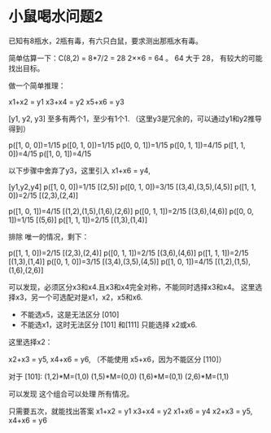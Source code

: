 # 小鼠喝水问题2
已知有8瓶水，2瓶有毒，有六只白鼠，要求测出那瓶水有毒。

简单估算一下：C(8,2) = 8*7/2 = 28
2××6 = 64 。
64 大于 28， 有较大的可能找出目标。


做一个简单推理：

x1+x2 = y1
x3+x4 = y2
x5+x6 = y3

[y1, y2, y3] 至多有两个1，至少有1个1. （这里y3是冗余的，可以通过y1和y2推导得到）

p([1, 0, 0])=1/15
p([0, 1, 0])=1/15
p([0, 0, 1])=1/15
p([0, 1, 1])=4/15
p([1, 1, 0])=4/15
p([1, 0, 1])=4/15

以下步骤中舍弃了y3，这里引入
x1+x6 = y4,

[y1,y2,y4]
p([1, 0, 0])=1/15   [(2,5)]
p([0, 1, 0])=3/15   [(3,4),(3,5),(4,5)]
p([1, 1, 0])=2/15   [(2,3),(2,4)]

p([1, 0, 1])=4/15   [(1,2),(1,5),(1,6),(2,6)]
p([0, 1, 1])=2/15   [(3,6),(4,6)]
p([0, 0, 1])=1/15   [(5,6)]
p([1, 1, 1])=2/15   [(1,3),(1,4)]


排除 唯一的情况，剩下：

p([1, 1, 0])=2/15   [(2,3),(2,4)]
p([0, 1, 1])=2/15   [(3,6),(4,6)]
p([1, 1, 1])=2/15   [(1,3),(1,4)]
p([0, 1, 0])=3/15   [(3,4),(3,5),(4,5)]
p([1, 0, 1])=4/15   [(1,2),(1,5),(1,6),(2,6)]

可以发现，必须区分x3和x4.且x3和x4完全对称，不能同时选择x3和x4。
这里选择x3，另一个可选配对是x1，x2，x5和x6.
- 不能选x5，这是无法区分 [010]
- 不能选x1，这时无法区分 [101] 和[111]
只能选择 x2或x6.

这里选择x2： 

x2+x3 = y5,
x4+x6 = y6, （不能使用 x5+x6，因为不能区分 [110]）

对于 [101]:
(1,2)*M=(1,0)
(1,5)*M=(0,0)
(1,6)*M=(0,1)
(2,6)*M=(1,1)
 
可以发现 这个组合可以处理 所有情况。

只需要五次，就能找出答案
x1+x2 = y1
x3+x4 = y2
x1+x6 = y4
x2+x3 = y5,
x4+x6 = y6
